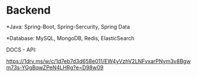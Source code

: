 # Backend
*Java: Spring-Boot, Spring-Sercurity, Spring Data

*Database: MySQL, MongoDB, Redis, ElasticSearch


DOCS - API:

https://1drv.ms/w/c/1d7eb7d3d658e011/EW4yVzhV2LNFvxarPNym3v8Bgwm73s-YGgBqwZPeN4LHRg?e=D98w09

